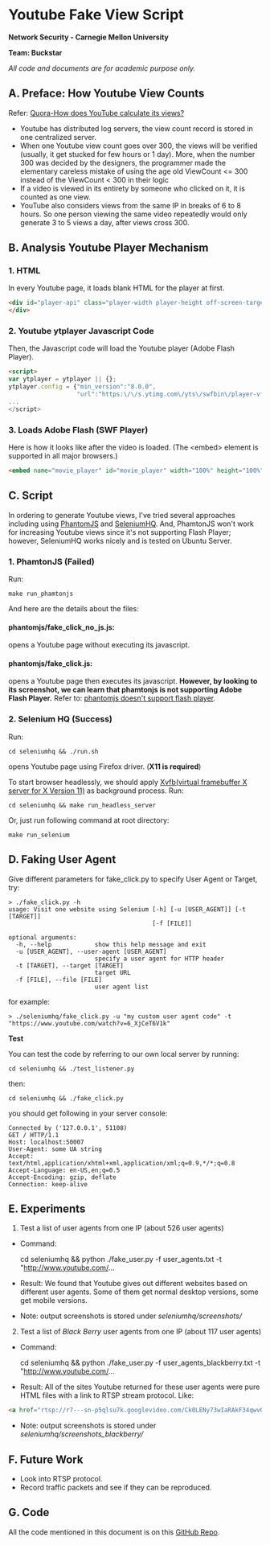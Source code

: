 # Youtube Fake View Script

**Network Security - Carnegie Mellon University**

**Team: Buckstar**

*All code and documents are for academic purpose only.*

## A. Preface: How Youtube View Counts

Refer: [Quora-How does YouTube calculate its views?](http://www.quora.com/How-does-YouTube-calculate-its-views)

- Youtube has distributed log servers, the view count record is stored in one centralized server.
- When one Youtube view count goes over 300, the views will be verified (usually, it get stucked for few hours or 1 day). More, when the number 300 was decided by the designers, the programmer made the elementary careless mistake of using the age old ViewCount &lt;= 300 instead of the ViewCount &lt; 300 in their logic
- If a video is viewed in its entirety by someone who clicked on it, it is counted as one view.
- YouTube also considers views from the same IP in breaks of 6 to 8 hours. So one person viewing the same video repeatedly would only generate 3 to 5 views a day, after views cross 300.

## B. Analysis Youtube Player Mechanism

### 1. HTML

In every Youtube page, it loads blank HTML for the player at first.

```html
<div id="player-api" class="player-width player-height off-screen-target player-api" tabIndex="-1">
</div>
```

### 2. Youtube ytplayer Javascript Code

Then, the Javascript code will load the Youtube player (Adobe Flash Player).

```html
<script>
var ytplayer = ytplayer || {};
ytplayer.config = {"min_version":"8.0.0",
                   "url":"https:\/\/s.ytimg.com\/yts\/swfbin\/player-vflenMUmo\/watch_as3.swf"
...
</script>
```

### 3. Loads Adobe Flash (SWF Player)

Here is how it looks like after the video is loaded. (The &lt;embed&gt; element is supported in all major browsers.)

```html
<embed name="movie_player" id="movie_player" width="100%" height="100%" tabindex="0" type="application/x-shockwave-flash" src="https://s.ytimg.com/yts/swfbin/player-vflenMUmo/watch_as3.swf" allowscriptaccess="always" bgcolor="#000000" allowfullscreen="true" ...>
```

## C. Script

In ordering to generate Youtube views, I've tried several approaches including using [PhantomJS](http://phantomjs.org/) and [SeleniumHQ](http://docs.seleniumhq.org/). And, PhamtonJS won't work for increasing Youtube views since it's not supporting Flash Player; however, SeleniumHQ works nicely and is tested on Ubuntu Server.

### 1. PhamtonJS (Failed)

Run:

```
make run_phamtonjs
```

And here are the details about the files:

#### phantomjs/fake_click_no_js.js:

opens a Youtube page without executing its javascript.

#### phantomjs/fake_click.js:

opens a Youtube page then executes its javascript. **However, by looking to its screenshot, we can learn that phamtonjs is not supporting Adobe Flash Player.** Refer to: [phantomjs doesn't support flash player](https://github.com/ariya/phantomjs/issues/12206).

### 2. Selenium HQ (Success)

Run:

```
cd seleniumhq && ./run.sh
```

opens Youtube page using Firefox driver. (**X11 is required**)

To start browser headlessly, we should apply [Xvfb(virtual framebuffer X server for X Version 11)](http://www.x.org/archive/X11R7.6/doc/man/man1/Xvfb.1.xhtml) as background process. Run:

```
cd seleniumhq && make run_headless_server
```

Or, just run following command at root directory:

```
make run_selenium
```

## D. Faking User Agent

Give different parameters for fake_click.py to specify User Agent or Target, try:

```
> ./fake_click.py -h
usage: Visit one website using Selenium [-h] [-u [USER_AGENT]] [-t [TARGET]]
                                        [-f [FILE]]

optional arguments:
  -h, --help            show this help message and exit
  -u [USER_AGENT], --user-agent [USER_AGENT]
                        specify a user agent for HTTP header
  -t [TARGET], --target [TARGET]
                        target URL
  -f [FILE], --file [FILE]
                        user agent list
```

for example:

```
> ./seleniumhq/fake_click.py -u "my custom user agent code" -t "https://www.youtube.com/watch?v=6_XjCeT6V1k"
```

**Test**

You can test the code by referring to our own local server by running:

```
cd seleniumhq && ./test_listener.py
```

then:

```
cd seleniumhq && ./fake_click.py
```

you should get following in your server console:

```
Connected by ('127.0.0.1', 51108)
GET / HTTP/1.1
Host: localhost:50007
User-Agent: some UA string
Accept: text/html,application/xhtml+xml,application/xml;q=0.9,*/*;q=0.8
Accept-Language: en-US,en;q=0.5
Accept-Encoding: gzip, deflate
Connection: keep-alive

```

## E. Experiments

1. Test a list of user agents from one IP (about 526 user agents)

- Command:

    cd seleniumhq && python ./fake_user.py -f user_agents.txt -t "http://www.youtube.com/...

- Result: We found that Youtube gives out different websites based on different user agents. Some of them get normal desktop versions, some get mobile versions.
- Note: output screenshots is stored under *seleniumhq/screenshots/*

2. Test a list of *Black Berry* user agents from one IP (about 117 user agents)

- Command:

    cd seleniumhq && python ./fake_user.py -f user_agents_blackberry.txt -t "http://www.youtube.com/...

- Result: All of the sites Youtube returned for these user agents were pure HTML files with a link to RTSP stream protocol. Like:

```html
<a href="rtsp://r7---sn-p5qlsu7k.googlevideo.com/Ck0LENy73wIaRAkF34qwvQCiKhMYDSANFC1i_ThVMOCoAUIJbXYtZ29vZ2xlSARSBXdhdGNoYIyv6dejrL-cVYoBC2ZLd3JIS2w5eVNFDA==/53B19A07BDE07CC9F3AEC486033E40B194A30C94.06587048F019B0928C163CC66FEFBE55570E60B9/yt5/1/video.3gp" type="video/3gp" onclick="return ytm.sendPlaybackPing('KqIAvbCK3wU','13','');" alt="video">Watch Video</a>
```

- Note: output screenshots is stored under *seleniumhq/screenshots_blackberry/*

## F. Future Work

- Look into RTSP protocol.
- Record traffic packets and see if they can be reproduced.

## G.  Code

All the code mentioned in this document is on this [GitHub Repo](https://github.com/heronyang/click_fraud).
